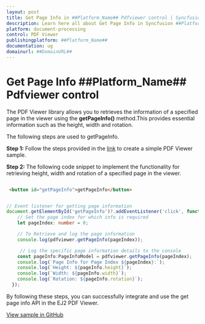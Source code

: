 ```yaml
---
layout: post
title: Get Page Info in ##Platform_Name## Pdfviewer control | Syncfusion
description: Learn here all about Get Page Info in Syncfusion ##Platform_Name## Pdfviewer control of Syncfusion Essential JS 2 and more.
platform: document-processing
control: PDF Viewer
publishingplatform: ##Platform_Name##
documentation: ug
domainurl: ##DomainURL##
---
```


# Get Page Info ##Platform_Name## Pdfviewer control

The PDF Viewer library allows you to retrieves the information of a specified page in the viewer using the **getPageInfo()** method.This provides essential information such as the height, width and rotation.

The following steps are used to getPageInfo.

**Step 1:** Follow the steps provided in the [link](https://helpej2.syncfusion.com/documentation/pdfviewer/getting-started/) to create a simple PDF Viewer sample.

**Step 2:** The following code snippet to implement the functionality for retrieving height, width and rotation of a specified page in the viewer.

```html

 <button id="getPageInfo">getPageInfo</button>

```

```ts

// Event listener for getting page information
document.getElementById('getPageInfo')?.addEventListener('click', function() {
    // Set the page index for which info is required
    let pageIndex: number = 0;

    // To Retrieve and log the page information
    console.log(pdfviewer.getPageInfo(pageIndex));

     // Log the specific page information details to the console
    const pageInfo:PageInfoModel = pdfviewer.getPageInfo(pageIndex);
    console.log(`Page Info for Page Index ${pageIndex}:`);
    console.log(`Height: ${pageInfo.height}`);
    console.log(`Width: ${pageInfo.width}`);
    console.log(`Rotation: ${pageInfo.rotation}`);
  });

```

By following these steps, you can successfully integrate and use the get page info API in the EJ2 PDF Viewer.

[View sample in GitHub](https://github.com/SyncfusionExamples/typescript-pdf-viewer-examples/tree/master/How%20to)